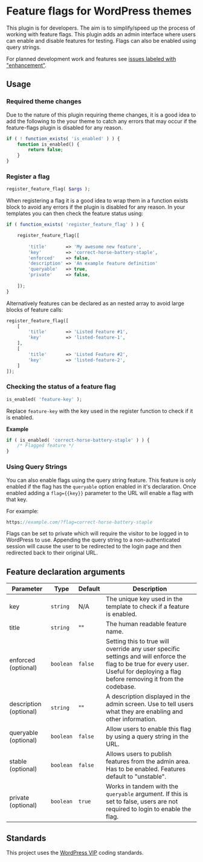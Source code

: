 # Feature flags for WordPress themes

This plugin is for developers. The aim is to simplify/speed up the process of working with feature flags. 
This plugin adds an admin interface where users can enable and disable features for testing. Flags can also be enabled 
using query strings.

For planned development work and features see [issues labeled with "enhancement"](https://github.com/jamesrwilliams/feature-flags/issues?q=is%3Aopen+is%3Aissue+label%3Aenhancement).

## Usage

### Required theme changes

Due to the nature of this plugin requiring theme changes, it is a good idea to add the following to the your theme to catch any errors that may occur if the feature-flags plugin is disabled for any reason.

```php
if ( ! function_exists( 'is_enabled' ) ) {
	function is_enabled() {
		return false;
	}
}
```

### Register a flag

```php
register_feature_flag( $args );
```
When registering a flag it is a good idea to wrap them in a function exists block to avoid any errors if the plugin is disabled for any reason. In your templates you can then check the feature status using:

```php
if ( function_exists( 'register_feature_flag' ) ) {

    register_feature_flag([
        
        'title'       => 'My awesome new feature',
        'key'         => 'correct-horse-battery-staple',
        'enforced'    => false,
        'description' => 'An example feature definition'
        'queryable'   => true,
        'private'     => false,
    
    ]);
}
```

Alternatively features can be declared as an nested array to avoid large blocks of feature calls:

```php
register_feature_flag([
    [       
        'title'       => 'Listed Feature #1',
        'key'         => 'listed-feature-1',
    ],
    [       
        'title'       => 'Listed Feature #2',
        'key'         => 'listed-feature-2',
    ] 
]);
```

### Checking the status of a feature flag

```php
is_enabled( 'feature-key' );
```
Replace `feature-key` with the key used in the register function to check if it is enabled.

**Example**

```php
if ( is_enabled( 'correct-horse-battery-staple' ) ) {
    /* Flagged feature */
}
```

### Using Query Strings

You can also enable flags using the query string feature. 
This feature is only enabled if the flag has the `queryable` option enabled in it's declaration.
Once enabled adding a `flag={{key}}` parameter to the URL will enable a flag with that key.

For example:

```php
https://example.com/?flag=correct-horse-battery-staple
```

Flags can be set to private which will require the visitor to be logged in to WordPress to use. Appending the query string to a non-authenticated session will cause the user to be redirected to the login page and then redirected back to their original URL.

## Feature declaration arguments

| Parameter              | Type      | Default | Description |
|------------------------|-----------|---------|---|
| key                    | `string`  | N/A     |  The unique key used in the template to check if a feature is enabled. |
| title                  | `string`  | ""      | The human readable feature name. |
| enforced (optional)    | `boolean` | `false` | Setting this to true will override any user specific settings and will enforce the flag to be true for every user. Useful for deploying a flag before removing it from the codebase. |
| description (optional) | `string`  | ""      | A description displayed in the admin screen. Use to tell users what they are enabling and other information. |
| queryable (optional)   | `boolean` | `false` | Allow users to enable this flag by using a query string in the URL. |
| stable (optional)      | `boolean` | `false` | Allows users to publish features from the admin area. Has to be enabled. Features default to "unstable". |
| private (optional)     | `boolean` | `true`  | Works in tandem with the `queryable` argument. If this is set to false, users are not required to login to enable the flag. |

## Standards

This project uses the [WordPress VIP](https://github.com/Automattic/VIP-Coding-Standards) coding standards.
